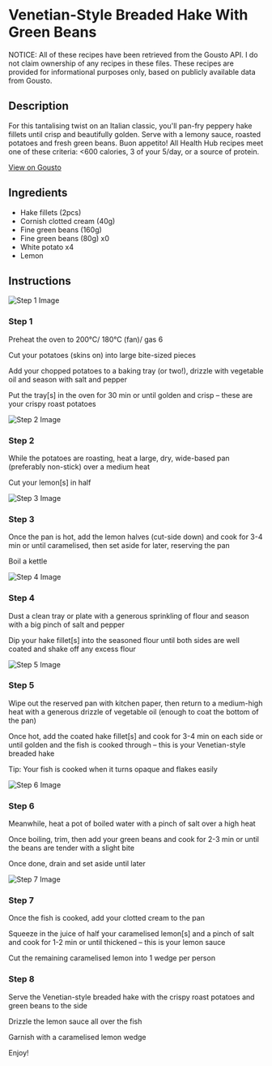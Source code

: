 # Venetian-Style Breaded Hake With Green Beans

NOTICE: All of these recipes have been retrieved from the Gousto API. I do not claim ownership of any recipes in these files. These recipes are provided for informational purposes only, based on publicly available data from Gousto.

## Description

For this tantalising twist on an Italian classic, you'll pan-fry peppery hake fillets until crisp and beautifully golden. Serve with a lemony sauce, roasted potatoes and fresh green beans. Buon appetito! All Health Hub recipes meet one of these criteria: <600 calories, 3 of your 5/day, or a source of protein.

[View on Gousto](https://www.gousto.co.uk/recipes/cookbook/venetian-style-breaded-hake-with-green-beans)

## Ingredients

- Hake fillets (2pcs)
- Cornish clotted cream (40g)
- Fine green beans (160g)
- Fine green beans (80g) x0
- White potato x4
- Lemon

## Instructions

![Step 1 Image](https://production-media.gousto.co.uk/cms/recipe-step-image/Step-1-1698221742316-x200.jpg)

### Step 1

Preheat the oven to 200°C/ 180°C (fan)/ gas 6

Cut your potatoes (skins on) into large bite-sized pieces

Add your chopped potatoes to a baking tray (or two!), drizzle with vegetable oil and season with salt and pepper

Put the tray[s] in the oven for 30 min or until golden and crisp – these are your crispy roast potatoes

![Step 2 Image](https://production-media.gousto.co.uk/cms/recipe-step-image/Step-2-1698221746536-x200.jpg)

### Step 2

While the potatoes are roasting, heat a large, dry, wide-based pan (preferably non-stick) over a medium heat

Cut your lemon[s] in half

![Step 3 Image](https://production-media.gousto.co.uk/cms/recipe-step-image/Step-3-1698221751614-x200.jpg)

### Step 3

Once the pan is hot, add the lemon halves (cut-side down) and cook for 3-4 min or until caramelised, then set aside for later, reserving the pan

Boil a kettle

![Step 4 Image](https://production-media.gousto.co.uk/cms/recipe-step-image/Step-4-1698221759684-x200.jpg)

### Step 4

Dust a clean tray or plate with a generous sprinkling of flour and season with a big pinch of salt and pepper

Dip your hake fillet[s] into the seasoned flour until both sides are well coated and shake off any excess flour

![Step 5 Image](https://production-media.gousto.co.uk/cms/recipe-step-image/Step-5-1698221765115-x200.jpg)

### Step 5

Wipe out the reserved pan with kitchen paper, then return to a medium-high heat with a generous drizzle of vegetable oil (enough to coat the bottom of the pan)

Once hot, add the coated hake fillet[s] and cook for 3-4 min on each side or until golden and the fish is cooked through – this is your Venetian-style breaded hake

Tip: Your fish is cooked when it turns opaque and flakes easily

![Step 6 Image](https://production-media.gousto.co.uk/cms/recipe-step-image/Step-6-1698221769920-x200.jpg)

### Step 6

Meanwhile, heat a pot of boiled water with a pinch of salt over a high heat

Once boiling, trim, then add your green beans and cook for 2-3 min or until the beans are tender with a slight bite

Once done, drain and set aside until later

![Step 7 Image](https://production-media.gousto.co.uk/cms/recipe-step-image/Step-7-1698221775424-x200.jpg)

### Step 7

Once the fish is cooked, add your clotted cream to the pan

Squeeze in the juice of half your caramelised lemon[s] and a pinch of salt and cook for 1-2 min or until thickened – this is your lemon sauce

Cut the remaining caramelised lemon into 1 wedge per person

### Step 8

Serve the Venetian-style breaded hake with the crispy roast potatoes and green beans to the side

Drizzle the lemon sauce all over the fish

Garnish with a caramelised lemon wedge

Enjoy!

